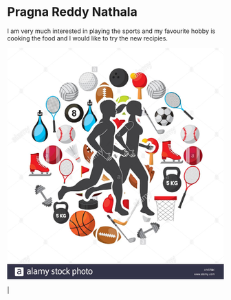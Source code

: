 
# Pragna Reddy Nathala
I am very much interested in playing the sports and my favourite hobby is cooking the food and I would like to try the new recipies.

![Sports](https://github.com/pragnareddy79/assignment2-Nathala/blob/main/webappaimage1.jpg)

|